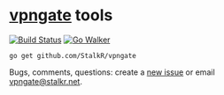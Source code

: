 # [vpngate][1] tools

[![Build Status][2]][3] [![Go Walker][4]][5]

`go get github.com/StalkR/vpngate`

Bugs, comments, questions: create a [new issue][6] or email [vpngate@stalkr.net][7].

[1]: http://www.vpngate.net
[2]: https://secure.travis-ci.org/StalkR/vpngate.png
[3]: http://www.travis-ci.org/StalkR/vpngate
[4]: http://gowalker.org/api/v1/badge
[5]: http://gowalker.org/github.com/StalkR/vpngate
[6]: https://github.com/StalkR/vpngate/issues/new
[7]: mailto:vpngate@stalkr.net
